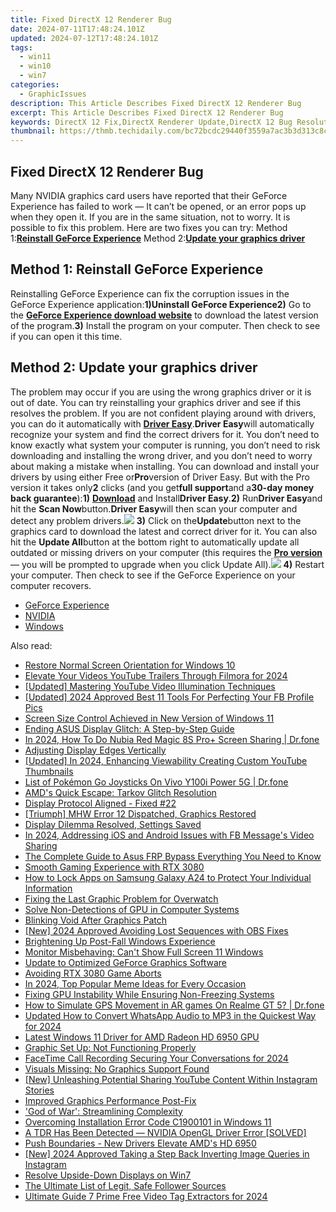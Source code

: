 ```yaml
---
title: Fixed DirectX 12 Renderer Bug
date: 2024-07-11T17:48:24.101Z
updated: 2024-07-12T17:48:24.101Z
tags:
  - win11
  - win10
  - win7
categories:
  - GraphicIssues
description: This Article Describes Fixed DirectX 12 Renderer Bug
excerpt: This Article Describes Fixed DirectX 12 Renderer Bug
keywords: DirectX 12 Fix,DirectX Renderer Update,DirectX 12 Bug Resolution,DirectX 12 Performance Improvement,DirectX 12 Rendering Flaw Fix,DirectX Graphics Update,Graphics Driver Update for DirectX 12
thumbnail: https://thmb.techidaily.com/bc72bcdc29440f3559a7ac3b3d313c8c685d10379af7ea84f2fb960950ffa85c.jpg
---
```


## Fixed DirectX 12 Renderer Bug

Many NVIDIA graphics card users have reported that their GeForce Experience has failed to work — It can’t be opened, or an error pops up when they open it. If you are in the same situation, not to worry. It is possible to fix this problem. Here are two fixes you can try: Method 1:[**Reinstall GeForce Experience**](#a) Method 2:[**Update your graphics driver**](#b)

## Method 1: Reinstall GeForce Experience

Reinstalling GeForce Experience can fix the corruption issues in the GeForce Experience application:**1)**Uninstall GeForce Experience**2)** Go to the [**GeForce Experience download website**](https://www.geforce.com/geforce-experience/download) to download the latest version of the program.**3)** Install the program on your computer. Then check to see if you can open it this time.

## Method 2: Update your graphics driver

The problem may occur if you are using the wrong graphics driver or it is out of date. You can try reinstalling your graphics driver and see if this resolves the problem. If you are not confident playing around with drivers, you can do it automatically with [**Driver Easy**](https://tools.techidaily.com/drivereasy/download/).**Driver Easy**will automatically recognize your system and find the correct drivers for it. You don’t need to know exactly what system your computer is running, you don’t need to risk downloading and installing the wrong driver, and you don’t need to worry about making a mistake when installing. You can download and install your drivers by using either Free or**Pro**version of Driver Easy. But with the Pro version it takes only**2** clicks (and you get**full support**and a**30-day money back guarantee**):**1)** [**Download**](https://tools.techidaily.com/drivereasy/download/) and Install**Driver Easy**.**2)** Run**Driver Easy**and hit the **Scan Now**button.**Driver Easy**will then scan your computer and detect any problem drivers.![](https://images.drivereasy.com/wp-content/uploads/2017/08/img_59a3cbf61b437.jpg) **3)** Click on the**Update**button next to the graphics card to download the latest and correct driver for it. You can also hit the **Update All**button at the bottom right to automatically update all outdated or missing drivers on your computer (this requires the **[Pro version](https://tools.techidaily.com/drivereasy/download/)**  — you will be prompted to upgrade when you click Update All).![](https://images.drivereasy.com/wp-content/uploads/2017/09/img_59c9f696c0595.jpg) **4)** Restart your computer. Then check to see if the GeForce Experience on your computer recovers.

* [GeForce Experience](https://tools.techidaily.com/drivereasy/download/)
* [NVIDIA](https://tools.techidaily.com/drivereasy/download/)
* [Windows](https://tools.techidaily.com/drivereasy/download/)

<ins class="adsbygoogle"
     style="display:block"
     data-ad-format="autorelaxed"
     data-ad-client="ca-pub-7571918770474297"
     data-ad-slot="1223367746"></ins>



<ins class="adsbygoogle"
     style="display:block"
     data-ad-client="ca-pub-7571918770474297"
     data-ad-slot="8358498916"
     data-ad-format="auto"
     data-full-width-responsive="true"></ins>



<span class="atpl-alsoreadstyle">Also read:</span>
<div><ul>
<li><a href="https://graphic-issues.techidaily.com/restore-normal-screen-orientation-for-windows-10/"><u>Restore Normal Screen Orientation for Windows 10</u></a></li>
<li><a href="https://youtube-clips.techidaily.com/elevate-your-videos-youtube-trailers-through-filmora-for-2024/"><u>Elevate Your Videos  YouTube Trailers Through Filmora for 2024</u></a></li>
<li><a href="https://facebook-video-share.techidaily.com/updated-mastering-youtube-video-illumination-techniques/"><u>[Updated] Mastering YouTube Video Illumination Techniques</u></a></li>
<li><a href="https://facebook-video-recording.techidaily.com/updated-2024-approved-best-11-tools-for-perfecting-your-fb-profile-pics/"><u>[Updated] 2024 Approved  Best 11 Tools For Perfecting Your FB Profile Pics</u></a></li>
<li><a href="https://graphic-issues.techidaily.com/screen-size-control-achieved-in-new-version-of-windows-11/"><u>Screen Size Control Achieved in New Version of Windows 11</u></a></li>
<li><a href="https://graphic-issues.techidaily.com/ending-asus-display-glitch-a-step-by-step-guide/"><u>Ending ASUS Display Glitch: A Step-by-Step Guide</u></a></li>
<li><a href="https://screen-mirror.techidaily.com/in-2024-how-to-do-nubia-red-magic-8s-proplus-screen-sharing-drfone-by-drfone-android/"><u>In 2024, How To Do Nubia Red Magic 8S Pro+ Screen Sharing | Dr.fone</u></a></li>
<li><a href="https://graphic-issues.techidaily.com/adjusting-display-edges-vertically/"><u>Adjusting Display Edges Vertically</u></a></li>
<li><a href="https://youtube-blog.techidaily.com/ed-in-2024-enhancing-viewability-creating-custom-youtube-thumbnails/"><u>[Updated] In 2024, Enhancing Viewability  Creating Custom YouTube Thumbnails</u></a></li>
<li><a href="https://change-location.techidaily.com/list-of-pokemon-go-joysticks-on-vivo-y100i-power-5g-drfone-by-drfone-virtual-android/"><u>List of Pokémon Go Joysticks On Vivo Y100i Power 5G | Dr.fone</u></a></li>
<li><a href="https://graphic-issues.techidaily.com/amds-quick-escape-tarkov-glitch-resolution/"><u>AMD's Quick Escape: Tarkov Glitch Resolution</u></a></li>
<li><a href="https://graphic-issues.techidaily.com/display-protocol-aligned-fixed-22/"><u>Display Protocol Aligned - Fixed #22</u></a></li>
<li><a href="https://graphic-issues.techidaily.com/triumph-mhw-error-12-dispatched-graphics-restored/"><u>[Triumph] MHW Error 12 Dispatched, Graphics Restored</u></a></li>
<li><a href="https://graphic-issues.techidaily.com/display-dilemma-resolved-settings-saved/"><u>Display Dilemma Resolved, Settings Saved</u></a></li>
<li><a href="https://facebook-clips.techidaily.com/in-2024-addressing-ios-and-android-issues-with-fb-messages-video-sharing/"><u>In 2024, Addressing iOS and Android Issues with FB Message's Video Sharing</u></a></li>
<li><a href="https://android-frp.techidaily.com/the-complete-guide-to-asus-frp-bypass-everything-you-need-to-know-by-drfone-android/"><u>The Complete Guide to Asus FRP Bypass Everything You Need to Know</u></a></li>
<li><a href="https://graphic-issues.techidaily.com/smooth-gaming-experience-with-rtx-3080/"><u>Smooth Gaming Experience with RTX 3080</u></a></li>
<li><a href="https://android-unlock.techidaily.com/how-to-lock-apps-on-samsung-galaxy-a24-to-protect-your-individual-information-by-drfone-android/"><u>How to Lock Apps on Samsung Galaxy A24 to Protect Your Individual Information</u></a></li>
<li><a href="https://graphic-issues.techidaily.com/fixing-the-last-graphic-problem-for-overwatch/"><u>Fixing the Last Graphic Problem for Overwatch</u></a></li>
<li><a href="https://graphic-issues.techidaily.com/solve-non-detections-of-gpu-in-computer-systems/"><u>Solve Non-Detections of GPU in Computer Systems</u></a></li>
<li><a href="https://graphic-issues.techidaily.com/blinking-void-after-graphics-patch/"><u>Blinking Void After Graphics Patch</u></a></li>
<li><a href="https://screen-capture.techidaily.com/new-2024-approved-avoiding-lost-sequences-with-obs-fixes/"><u>[New] 2024 Approved  Avoiding Lost Sequences with OBS Fixes</u></a></li>
<li><a href="https://graphic-issues.techidaily.com/brightening-up-post-fall-windows-experience/"><u>Brightening Up Post-Fall Windows Experience</u></a></li>
<li><a href="https://graphic-issues.techidaily.com/monitor-misbehaving-cant-show-full-screen-11-windows/"><u>Monitor Misbehaving: Can't Show Full Screen 11 Windows</u></a></li>
<li><a href="https://graphic-issues.techidaily.com/update-to-optimized-geforce-graphics-software/"><u>Update to Optimized GeForce Graphics Software</u></a></li>
<li><a href="https://graphic-issues.techidaily.com/avoiding-rtx-3080-game-aborts/"><u>Avoiding RTX 3080 Game Aborts</u></a></li>
<li><a href="https://fox-cloud.techidaily.com/in-2024-top-popular-meme-ideas-for-every-occasion/"><u>In 2024, Top Popular Meme Ideas for Every Occasion</u></a></li>
<li><a href="https://graphic-issues.techidaily.com/fixing-gpu-instability-while-ensuring-non-freezing-systems/"><u>Fixing GPU Instability While Ensuring Non-Freezing Systems</u></a></li>
<li><a href="https://fake-location.techidaily.com/how-to-simulate-gps-movement-in-ar-games-on-realme-gt-5-drfone-by-drfone-virtual-android/"><u>How to Simulate GPS Movement in AR games On Realme GT 5? | Dr.fone</u></a></li>
<li><a href="https://sound-tweaking.techidaily.com/updated-how-to-convert-whatsapp-audio-to-mp3-in-the-quickest-way-for-2024/"><u>Updated How to Convert WhatsApp Audio to MP3 in the Quickest Way for 2024</u></a></li>
<li><a href="https://graphic-issues.techidaily.com/latest-windows-11-driver-for-amd-radeon-hd-6950-gpu/"><u>Latest Windows 11 Driver for AMD Radeon HD 6950 GPU</u></a></li>
<li><a href="https://graphic-issues.techidaily.com/graphic-set-up-not-functioning-properly/"><u>Graphic Set Up: Not Functioning Properly</u></a></li>
<li><a href="https://screen-recording.techidaily.com/facetime-call-recording-securing-your-conversations-for-2024/"><u>FaceTime Call Recording  Securing Your Conversations for 2024</u></a></li>
<li><a href="https://graphic-issues.techidaily.com/visuals-missing-no-graphics-support-found/"><u>Visuals Missing: No Graphics Support Found</u></a></li>
<li><a href="https://instagram-videos.techidaily.com/new-unleashing-potential-sharing-youtube-content-within-instagram-stories/"><u>[New] Unleashing Potential  Sharing YouTube Content Within Instagram Stories</u></a></li>
<li><a href="https://graphic-issues.techidaily.com/improved-graphics-performance-post-fix/"><u>Improved Graphics Performance Post-Fix</u></a></li>
<li><a href="https://graphic-issues.techidaily.com/god-of-war-streamlining-complexity/"><u>'God of War': Streamlining Complexity</u></a></li>
<li><a href="https://graphic-issues.techidaily.com/overcoming-installation-error-code-c1900101-in-windows-11/"><u>Overcoming Installation Error Code C1900101 in Windows 11</u></a></li>
<li><a href="https://graphic-issues.techidaily.com/a-tdr-has-been-detected-nvidia-opengl-driver-error-solved/"><u>A TDR Has Been Detected — NVIDIA OpenGL Driver Error [SOLVED]</u></a></li>
<li><a href="https://graphic-issues.techidaily.com/push-boundaries-new-drivers-elevate-amds-hd-6950/"><u>Push Boundaries - New Drivers Elevate AMD's HD 6950</u></a></li>
<li><a href="https://instagram-video-recordings.techidaily.com/new-2024-approved-taking-a-step-back-inverting-image-queries-in-instagram/"><u>[New] 2024 Approved  Taking a Step Back  Inverting Image Queries in Instagram</u></a></li>
<li><a href="https://graphic-issues.techidaily.com/resolve-upside-down-displays-on-win7/"><u>Resolve Upside-Down Displays on Win7</u></a></li>
<li><a href="https://tiktok-clips.techidaily.com/the-ultimate-list-of-legit-safe-follower-sources/"><u>The Ultimate List of Legit, Safe Follower Sources</u></a></li>
<li><a href="https://facebook-record-videos.techidaily.com/ultimate-guide-7-prime-free-video-tag-extractors-for-2024/"><u>Ultimate Guide  7 Prime Free Video Tag Extractors for 2024</u></a></li>
</ul></div>
